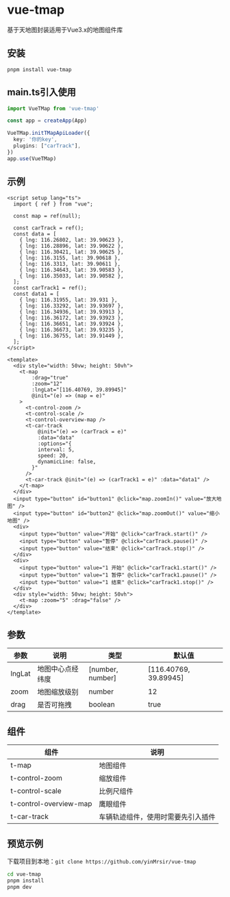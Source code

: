 # vue-tmap

基于天地图封装适用于Vue3.x的地图组件库

## 安装

```shell
pnpm install vue-tmap
```

## main.ts引入使用
```ts
import VueTMap from 'vue-tmap'

const app = createApp(App)

VueTMap.initTMapApiLoader({
  key: '你的key',
  plugins: ["carTrack"],
})
app.use(VueTMap)
```

## 示例
```vue
<script setup lang="ts">
  import { ref } from "vue";

  const map = ref(null);

  const carTrack = ref();
  const data = [
    { lng: 116.26802, lat: 39.90623 },
    { lng: 116.28896, lat: 39.90622 },
    { lng: 116.30421, lat: 39.90625 },
    { lng: 116.3155, lat: 39.90618 },
    { lng: 116.3313, lat: 39.90611 },
    { lng: 116.34643, lat: 39.90583 },
    { lng: 116.35033, lat: 39.90582 },
  ];
  const carTrack1 = ref();
  const data1 = [
    { lng: 116.31955, lat: 39.931 },
    { lng: 116.33292, lat: 39.93697 },
    { lng: 116.34936, lat: 39.93913 },
    { lng: 116.36172, lat: 39.93923 },
    { lng: 116.36651, lat: 39.93924 },
    { lng: 116.36673, lat: 39.93235 },
    { lng: 116.36755, lat: 39.91449 },
  ];
</script>

<template>
  <div style="width: 50vw; height: 50vh">
    <t-map
        :drag="true"
        :zoom="12"
        :lngLat="[116.40769, 39.89945]"
        @init="(e) => (map = e)"
    >
      <t-control-zoom />
      <t-control-scale />
      <t-control-overview-map />
      <t-car-track
          @init="(e) => (carTrack = e)"
          :data="data"
          :options="{
          interval: 5,
          speed: 20,
          dynamicLine: false,
        }"
      />
      <t-car-track @init="(e) => (carTrack1 = e)" :data="data1" />
    </t-map>
  </div>
  <input type="button" id="button1" @click="map.zoomIn()" value="放大地图" />
  <input type="button" id="button2" @click="map.zoomOut()" value="缩小地图" />
  <div>
    <input type="button" value="开始" @click="carTrack.start()" />
    <input type="button" value="暂停" @click="carTrack.pause()" />
    <input type="button" value="结束" @click="carTrack.stop()" />
  </div>
  <div>
    <input type="button" value="1 开始" @click="carTrack1.start()" />
    <input type="button" value="1 暂停" @click="carTrack1.pause()" />
    <input type="button" value="1 结束" @click="carTrack1.stop()" />
  </div>
  <div style="width: 50vw; height: 50vh">
    <t-map :zoom="5" :drag="false" />
  </div>
</template>
```
## 参数
| 参数 | 说明 | 类型 | 默认值 |
| --- | --- | --- | --- |
| lngLat | 地图中心点经纬度 | [number, number] | [116.40769, 39.89945] |
| zoom | 地图缩放级别 | number | 12 |
| drag | 是否可拖拽 | boolean | true |

## 组件
| 组件 | 说明        |
| --- |-----------|
| t-map | 地图组件      |
| t-control-zoom | 缩放组件      |
| t-control-scale | 比例尺组件     |
| t-control-overview-map | 鹰眼组件      |
| t-car-track | 车辆轨迹组件，使用时需要先引入插件 |

## 预览示例

下载项目到本地：`git clone https://github.com/yinMrsir/vue-tmap`

```sh
cd vue-tmap
pnpm install
pnpm dev
```

